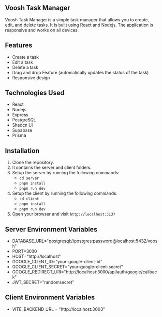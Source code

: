 ## Voosh Task Manager
Voosh Task Manager is a simple task manager that allows you to create, edit, and delete tasks. It is built using React and Nodejs. The application is responsive and works on all devices.

## Features
- Create a task
- Edit a task
- Delete a task
- Drag and drop Feature (automatically updates the status of the task)
- Responsive design

## Technologies Used
- React
- Nodejs
- Express
- PostgreSQL
- Shadcn UI
- Supabase
- Prisma

## Installation
1. Clone the repository.
2. It contains the server and client folders.
3. Setup the server by running the following commands:
    - `cd server`
    - `pnpm install`
    - `pnpm run dev`
4. Setup the client by running the following commands:
    - `cd client`
    - `pnpm install`
    - `pnpm run dev`
5. Open your browser and visit `http://localhost:5137`

## Server Environment Variables
- DATABASE_URL="postgresql://postgres:password@localhost:5432/voosh"
- PORT=3000
- HOST="http://localhost"
- GOOGLE_CLIENT_ID="your-google-client-id"
- GOOGLE_CLIENT_SECRET="your-google-client-secret"
- GOOGLE_REDIRECT_URI="http://localhost:3000/api/auth/google/callback"
- JWT_SECRET="randomsecret"


## Client Environment Variables
- VITE_BACKEND_URL = "http://localhost:3000"
